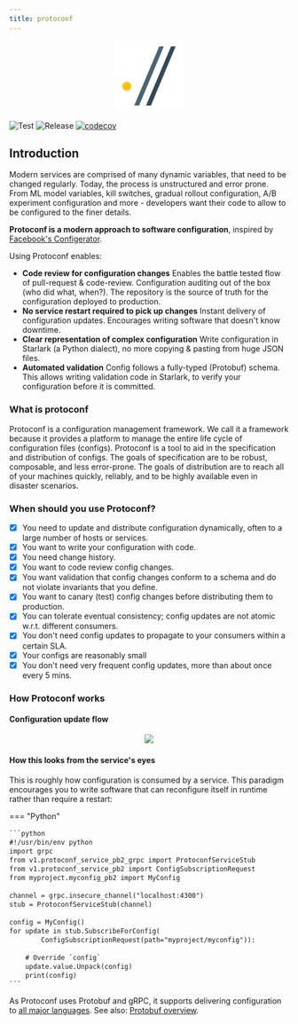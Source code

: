 ```yaml
---
title: protoconf
---
```


<div align="center">
	<img src="assets/protoconf_new.svg" width="128">
</div>

![Test](https://github.com/protoconf/protoconf/workflows/Bazel/badge.svg)
![Release](https://github.com/protoconf/protoconf/workflows/Release/badge.svg)
[![codecov](https://codecov.io/gh/protoconf/protoconf/branch/master/graph/badge.svg)](https://codecov.io/gh/protoconf/protoconf)

## Introduction

Modern services are comprised of many dynamic variables, that need to be changed regularly. Today, the process is unstructured and error prone. From ML model variables, kill switches, gradual rollout configuration, A/B experiment configuration and more - developers want their code to allow to be configured to the finer details.

**Protoconf is a modern approach to software configuration**, inspired by [Facebook's Configerator](https://research.fb.com/publications/holistic-configuration-management-at-facebook/).

Using Protoconf enables:

- **Code review for configuration changes**
  Enables the battle tested flow of pull-request & code-review. Configuration auditing out of the box (who did what, when?). The repository is the source of truth for the configuration deployed to production.
- **No service restart required to pick up changes**
  Instant delivery of configuration updates. Encourages writing software that doesn't know downtime.
- **Clear representation of complex configuration**
  Write configuration in Starlark (a Python dialect), no more copying & pasting from huge JSON files.
- **Automated validation**
  Config follows a fully-typed (Protobuf) schema. This allows writing validation code in Starlark, to verify your configuration before it is committed.

### What is protoconf

Protoconf is a configuration management framework. We call it a framework because it provides a platform to manage the entire life cycle of configuration files (configs).
Protoconf is a tool to aid in the specification and distribution of configs.
The goals of specification are to be robust, composable, and less error-prone.
The goals of distribution are to reach all of your machines quickly, reliably, and to be highly available even in disaster scenarios.

### When should you use Protoconf?

- [x] You need to update and distribute configuration dynamically, often to a large number of hosts or services.
- [x] You want to write your configuration with code.
- [x] You need change history.
- [x] You want to code review config changes.
- [x] You want validation that config changes conform to a schema and do not violate invariants that you define.
- [x] You want to canary (test) config changes before distributing them to production.
- [x] You can tolerate eventual consistency; config updates are not atomic w.r.t. different consumers.
- [x] You don't need config updates to propagate to your consumers within a certain SLA.
- [x] Your configs are reasonably small
- [x] You don't need very frequent config updates, more than about once every 5 mins.

### How Protoconf works

#### Configuration update flow

<div align="center">
  <img src="https://lior2b.github.io/temp/protoconf_flow.png">
</div>

#### How this looks from the service's eyes

This is roughly how configuration is consumed by a service. This paradigm encourages you to write software that can reconfigure itself in runtime rather than require a restart:

=== "Python"

    ```python
    #!/usr/bin/env python
    import grpc
    from v1.protoconf_service_pb2_grpc import ProtoconfServiceStub
    from v1.protoconf_service_pb2 import ConfigSubscriptionRequest
    from myproject.myconfig_pb2 import MyConfig

    channel = grpc.insecure_channel("localhost:4300")
    stub = ProtoconfServiceStub(channel)

    config = MyConfig()
    for update in stub.SubscribeForConfig(
    		ConfigSubscriptionRequest(path="myproject/myconfig")):

    	# Override `config`
    	update.value.Unpack(config)
    	print(config)
    ```

As Protoconf uses Protobuf and gRPC, it supports delivering configuration to [all major languages](https://github.com/protocolbuffers/protobuf/blob/master/docs/third_party.md). See also: [Protobuf overview](https://developers.google.com/protocol-buffers/docs/overview).
